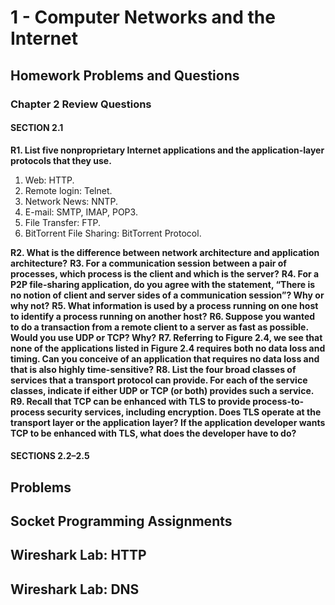 # 1 - Computer Networks and the Internet

## Homework Problems and Questions

### Chapter 2 Review Questions

#### SECTION 2.1

**R1. List five nonproprietary Internet applications and the application-layer protocols that they use.**

1. Web: HTTP.
2. Remote login: Telnet.
3. Network News: NNTP.
4. E-mail: SMTP, IMAP, POP3.
5. File Transfer: FTP.
6. BitTorrent File Sharing: BitTorrent Protocol.

**R2. What is the difference between network architecture and application architecture?**
**R3. For a communication session between a pair of processes, which process is the client and which is the server?**
**R4. For a P2P file-sharing application, do you agree with the statement, “There is no notion of client and server sides of a communication session”? Why or why not?**
**R5. What information is used by a process running on one host to identify a process running on another host?**
**R6. Suppose you wanted to do a transaction from a remote client to a server as fast as possible. Would you use UDP or TCP? Why?**
**R7. Referring to Figure 2.4, we see that none of the applications listed in Figure 2.4 requires both no data loss and timing. Can you conceive of an application that requires no data loss and that is also highly time-sensitive?**
**R8. List the four broad classes of services that a transport protocol can provide. For each of the service classes, indicate if either UDP or TCP (or both) provides such a service.**
**R9. Recall that TCP can be enhanced with TLS to provide process-to-process security services, including encryption. Does TLS operate at the transport layer or the application layer? If the application developer wants TCP to be enhanced with TLS, what does the developer have to do?**

#### SECTIONS 2.2–2.5

## Problems

## Socket Programming Assignments

## Wireshark Lab: HTTP

## Wireshark Lab: DNS

